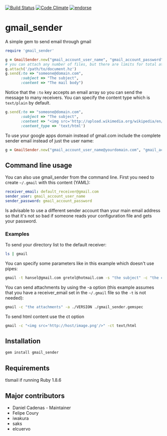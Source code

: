 [![Build Status](https://secure.travis-ci.org/dcadenas/gmail_sender.png?branch=master)](http://travis-ci.org/dcadenas/gmail_sender)
[![Code Climate](https://codeclimate.com/badge.png)](https://codeclimate.com/github/dcadenas/gmail_sender)
[![endorse](http://api.coderwall.com/dcadenas/endorsecount.png)](http://coderwall.com/dcadenas)

gmail_sender
============

A simple gem to send email through gmail

```ruby
require 'gmail_sender'

g = GmailSender.new("gmail_account_user_name", "gmail_account_password")
# you can attach any number of files, but there are limits for total attachments size
g.attach('/path/to/document.hz')
g.send(:to => "someone@domain.com",
       :subject => "The subject",
       :content => "The mail body")
```

Notice that the `:to` key accepts an email array so you can send the message to many receivers.
You can specify the content type which is `text/plain` by default.

```ruby
g.send(:to => "someone@domain.com",
       :subject => "The subject",
       :content => "<img src='http://upload.wikimedia.org/wikipedia/en/0/0d/Simpsons_FamilyPicture.png'/>",
       :content_type => 'text/html')
```

To use your google apps domain instead of gmail.com include the complete sender email instead of just the user name:

```ruby
g = GmailSender.new("gmail_account_user_name@yourdomain.com", "gmail_account_password")
```

Command line usage
------------------

You can also use gmail_sender from the command line. First you need to create `~/.gmail` with this content (YAML):

```yaml
receiver_email: default_receiver@gmail.com
sender_user: gmail_account_user_name
sender_password: gmail_account_password
```

Is advisable to use a different sender account than your main email address so that it's not so bad if someone reads your configuration file and gets your password.

### Examples

To send your directory list to the default receiver:

```bash
ls | gmail
```

You can specify some parameters like in this example which doesn't use pipes:

```bash
gmail -t hansel@gmail.com gretel@hotmail.com -s "the subject" -c "the content"
```

You can send attachments by using the -a option (this example assumes that you have a receiver_email set in the `~/.gmail` file so the `-t` is not needed):

```bash
gmail -c "the attachments" -a ./VERSION ./gmail_sender.gemspec
```

To send html content use the ct option

```bash
gmail -c "<img src='http://host/image.png'/>" -ct text/html
```

Installation
------------

```bash
gem install gmail_sender
```

Requirements
------------

tlsmail if running Ruby 1.8.6

Major contributors
------------------

* Daniel Cadenas - Maintainer
* Felipe Coury
* iwakura
* saks
* elcuervo

